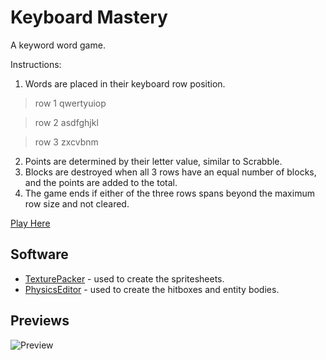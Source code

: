 # Keyboard Mastery

A keyword word game.

Instructions:

1. Words are placed in their keyboard row position.
  > row 1 qwertyuiop
  
  > row 2 asdfghjkl
  
  > row 3 zxcvbnm
  
2. Points are determined by their letter value, similar to Scrabble.
3. Blocks are destroyed when all 3 rows have an equal number of blocks, and the points are added to the total.
4. The game ends if either of the three rows spans beyond the maximum row size and not cleared.


[Play Here](https://traderjosh.itch.io/keyboard-mastery)

## Software

- [TexturePacker](https://www.codeandweb.com/texturepacker) - used to create the spritesheets.
- [PhysicsEditor](https://www.codeandweb.com/physicseditor) - used to create the hitboxes and entity bodies.

## Previews
![Preview](https://github.com/traderjosh/keyboard-mastery/blob/master/previews/preview1.png)
